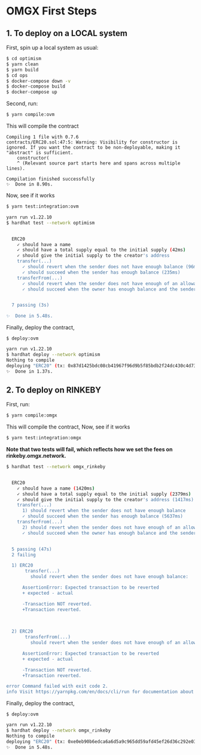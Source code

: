 # OMGX First Steps

## 1. To deploy on a LOCAL system

First, spin up a local system as usual:

```bash
$ cd optimism
$ yarn clean
$ yarn build
$ cd ops
$ docker-compose down -v
$ docker-compose build
$ docker-compose up
```

Second, run:

```bash
$ yarn compile:ovm
```

This will compile the contract

```
Compiling 1 file with 0.7.6
contracts/ERC20.sol:47:5: Warning: Visibility for constructor is ignored. If you want the contract to be non-deployable, making it "abstract" is sufficient.
    constructor(
    ^ (Relevant source part starts here and spans across multiple lines).

Compilation finished successfully
✨  Done in 8.90s.

```

Now, see if it works

```bash
$ yarn test:integration:ovm
```

```bash
yarn run v1.22.10
$ hardhat test --network optimism


  ERC20
    ✓ should have a name
    ✓ should have a total supply equal to the initial supply (42ms)
    ✓ should give the initial supply to the creator's address
    transfer(...)
      ✓ should revert when the sender does not have enough balance (96ms)
      ✓ should succeed when the sender has enough balance (235ms)
    transferFrom(...)
      ✓ should revert when the sender does not have enough of an allowance (38ms)
      ✓ should succeed when the owner has enough balance and the sender has a large enough allowance (181ms)


  7 passing (3s)

✨  Done in 5.48s.
```

Finally, deploy the contract, 

```
$ deploy:ovm
```

```bash
yarn run v1.22.10
$ hardhat deploy --network optimism
Nothing to compile
deploying "ERC20" (tx: 0x87d1425bdc08cb41967f96d9b5f85bdb2f24dc430c4d73d64349e1df4ffa3a9d)...: deployed at 0x9A9f2CCfdE556A7E9Ff0848998Aa4a0CFD8863AE with 1982889 gas
✨  Done in 1.37s.
```

## 2. To deploy on RINKEBY

First, run:

```bash
$ yarn compile:omgx
```

This will compile the contract, Now, see if it works

```bash
$ yarn test:integration:omgx
```

**Note that two tests will fail, which reflects how we set the fees on rinkeby.omgx.network.**

```bash
$ hardhat test --network omgx_rinkeby


  ERC20
    ✓ should have a name (1420ms)
    ✓ should have a total supply equal to the initial supply (2379ms)
    ✓ should give the initial supply to the creator's address (1417ms)
    transfer(...)
      1) should revert when the sender does not have enough balance
      ✓ should succeed when the sender has enough balance (5637ms)
    transferFrom(...)
      2) should revert when the sender does not have enough of an allowance
      ✓ should succeed when the owner has enough balance and the sender has a large enough allowance (9318ms)


  5 passing (47s)
  2 failing

  1) ERC20
       transfer(...)
         should revert when the sender does not have enough balance:

      AssertionError: Expected transaction to be reverted
      + expected - actual

      -Transaction NOT reverted.
      +Transaction reverted.
      
  

  2) ERC20
       transferFrom(...)
         should revert when the sender does not have enough of an allowance:

      AssertionError: Expected transaction to be reverted
      + expected - actual

      -Transaction NOT reverted.
      +Transaction reverted.

error Command failed with exit code 2.
info Visit https://yarnpkg.com/en/docs/cli/run for documentation about this command.
```

Finally, deploy the contract, 

```
$ deploy:ovm
```

```bash
yarn run v1.22.10
$ hardhat deploy --network omgx_rinkeby
Nothing to compile
deploying "ERC20" (tx: 0xe0eb90b6edca6a6d5a9c965dd59afd45ef26d36c292e031c49e4cbcca0fa3feb)...: deployed at 0x4A679253410272dd5232B3Ff7cF5dbB88f295319 with 1902037 gas
✨  Done in 5.48s.
```
